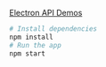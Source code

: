 
 [Electron API Demos](http://electron.atom.io/#get-started) 


```bash
# Install dependencies
npm install
# Run the app
npm start
```

